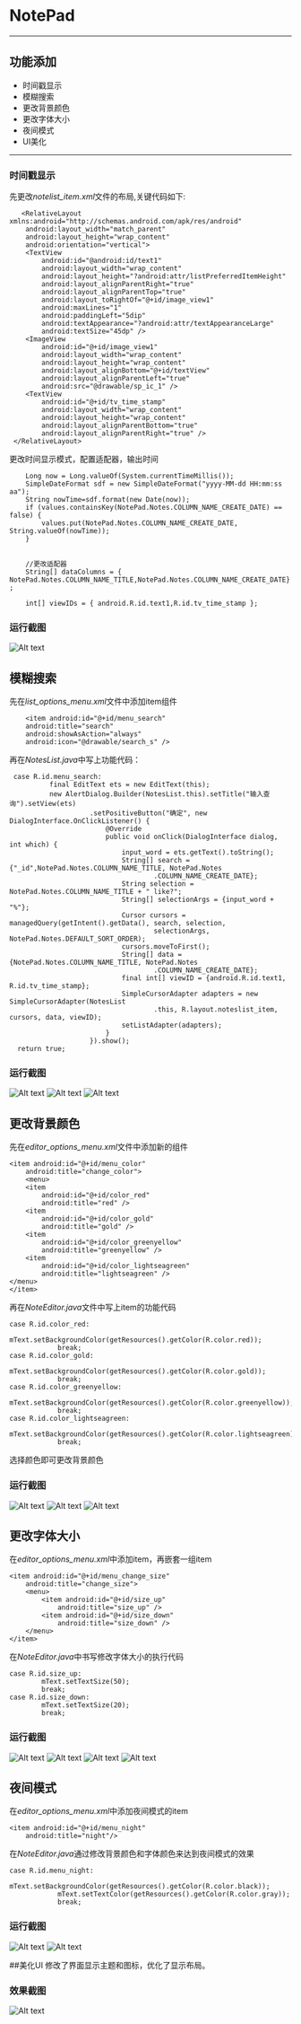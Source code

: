 # NotePad
---
## 功能添加
* 时间戳显示
* 模糊搜索
* 更改背景颜色
* 更改字体大小
* 夜间模式
* UI美化
***
### 时间戳显示
先更改*notelist_item.xml*文件的布局,关键代码如下:


       <RelativeLayout xmlns:android="http://schemas.android.com/apk/res/android"
        android:layout_width="match_parent"
        android:layout_height="wrap_content"
        android:orientation="vertical">
        <TextView
            android:id="@android:id/text1"
            android:layout_width="wrap_content"
            android:layout_height="?android:attr/listPreferredItemHeight"
            android:layout_alignParentRight="true"
            android:layout_alignParentTop="true"
            android:layout_toRightOf="@+id/image_view1"
            android:maxLines="1"
            android:paddingLeft="5dip"
            android:textAppearance="?android:attr/textAppearanceLarge"
            android:textSize="45dp" />
        <ImageView
            android:id="@+id/image_view1"
            android:layout_width="wrap_content"
            android:layout_height="wrap_content"
            android:layout_alignBottom="@+id/textView"
            android:layout_alignParentLeft="true"
            android:src="@drawable/sp_ic_1" />
        <TextView
            android:id="@+id/tv_time_stamp"
            android:layout_width="wrap_content"
            android:layout_height="wrap_content"
            android:layout_alignParentBottom="true"
            android:layout_alignParentRight="true" />
     </RelativeLayout>


更改时间显示模式，配置适配器，输出时间
 

        Long now = Long.valueOf(System.currentTimeMillis());
        SimpleDateFormat sdf = new SimpleDateFormat("yyyy-MM-dd HH:mm:ss aa");
        String nowTime=sdf.format(new Date(now));        
        if (values.containsKey(NotePad.Notes.COLUMN_NAME_CREATE_DATE) == false) {
            values.put(NotePad.Notes.COLUMN_NAME_CREATE_DATE, String.valueOf(nowTime));
        }	

```
```

        //更改适配器
        String[] dataColumns = { NotePad.Notes.COLUMN_NAME_TITLE,NotePad.Notes.COLUMN_NAME_CREATE_DATE} ;

        int[] viewIDs = { android.R.id.text1,R.id.tv_time_stamp };
### 运行截图

![Alt text](https://github.com/ye1831/Homework/blob/master/NotePad/app/src/image/1.png)

## 模糊搜索
先在*list_options_menu.xml*文件中添加item组件

        <item android:id="@+id/menu_search"
        android:title="search"
        android:showAsAction="always"
        android:icon="@drawable/search_s" />

再在*NotesList.java*中写上功能代码：

     case R.id.menu_search:
              final EditText ets = new EditText(this);
              new AlertDialog.Builder(NotesList.this).setTitle("输入查询").setView(ets)
                        .setPositiveButton("确定", new DialogInterface.OnClickListener() {
                            @Override
                            public void onClick(DialogInterface dialog, int which) {
                                input_word = ets.getText().toString();
                                String[] search = {"_id",NotePad.Notes.COLUMN_NAME_TITLE, NotePad.Notes
                                        .COLUMN_NAME_CREATE_DATE};
                                String selection = NotePad.Notes.COLUMN_NAME_TITLE + " like?";
                                String[] selectionArgs = {input_word + "%"};
                                Cursor cursors = managedQuery(getIntent().getData(), search, selection,
                                        selectionArgs, NotePad.Notes.DEFAULT_SORT_ORDER);
                                cursors.moveToFirst();
                                String[] data = {NotePad.Notes.COLUMN_NAME_TITLE, NotePad.Notes
                                        .COLUMN_NAME_CREATE_DATE};
                                final int[] viewID = {android.R.id.text1, R.id.tv_time_stamp};
                                SimpleCursorAdapter adapters = new SimpleCursorAdapter(NotesList
                                        .this, R.layout.noteslist_item, cursors, data, viewID);
                                setListAdapter(adapters);
                            }
                        }).show();
      return true;

### 运行截图

![Alt text](https://github.com/ye1831/Homework/blob/master/NotePad/app/src/image/2.png)
![Alt text](https://github.com/ye1831/Homework/blob/master/NotePad/app/src/image/3.png)
![Alt text](https://github.com/ye1831/Homework/blob/master/NotePad/app/src/image/4.png)

## 更改背景颜色
先在*editor_options_menu.xml*文件中添加新的组件

    <item android:id="@+id/menu_color"
        android:title="change_color">
        <menu>
        <item
            android:id="@+id/color_red"
            android:title="red" />
        <item
            android:id="@+id/color_gold"
            android:title="gold" />
        <item
            android:id="@+id/color_greenyellow"
            android:title="greenyellow" />
        <item
            android:id="@+id/color_lightseagreen"
            android:title="lightseagreen" />
    </menu>
    </item>

再在*NoteEditor.java*文件中写上item的功能代码

    case R.id.color_red:
                mText.setBackgroundColor(getResources().getColor(R.color.red));
                break;
    case R.id.color_gold:
                mText.setBackgroundColor(getResources().getColor(R.color.gold));
                break;
    case R.id.color_greenyellow:
                mText.setBackgroundColor(getResources().getColor(R.color.greenyellow));
                break;
    case R.id.color_lightseagreen:
                mText.setBackgroundColor(getResources().getColor(R.color.lightseagreen));
                break;

选择颜色即可更改背景颜色
### 运行截图

![Alt text](https://github.com/ye1831/Homework/blob/master/NotePad/app/src/image/5.png)
![Alt text](https://github.com/ye1831/Homework/blob/master/NotePad/app/src/image/6.png)
![Alt text](https://github.com/ye1831/Homework/blob/master/NotePad/app/src/image/7.png)

## 更改字体大小
在*editor_options_menu.xml*中添加item，再嵌套一组item

    <item android:id="@+id/menu_change_size"
        android:title="change_size">
        <menu>
            <item android:id="@+id/size_up"
                android:title="size_up" />
            <item android:id="@+id/size_down"
                android:title="size_down" />
        </menu>
    </item>

在*NoteEditor.java*中书写修改字体大小的执行代码

    case R.id.size_up:
            mText.setTextSize(50);
            break;
    case R.id.size_down:
            mText.setTextSize(20);
            break;
### 运行截图

![Alt text](https://github.com/ye1831/Homework/blob/master/NotePad/app/src/image/5.png)
![Alt text](https://github.com/ye1831/Homework/blob/master/NotePad/app/src/image/8.png)
![Alt text](https://github.com/ye1831/Homework/blob/master/NotePad/app/src/image/9.png)
![Alt text](https://github.com/ye1831/Homework/blob/master/NotePad/app/src/image/10.png)

## 夜间模式
在*editor_options_menu.xml*中添加夜间模式的item

    <item android:id="@+id/menu_night"
        android:title="night"/>

在*NoteEditor.java*通过修改背景颜色和字体颜色来达到夜间模式的效果

    case R.id.menu_night:
                mText.setBackgroundColor(getResources().getColor(R.color.black));
                mText.setTextColor(getResources().getColor(R.color.gray));
                break;
### 运行截图

![Alt text](https://github.com/ye1831/Homework/blob/master/NotePad/app/src/image/5.png)
![Alt text](https://github.com/ye1831/Homework/blob/master/NotePad/app/src/image/11.png)

##美化UI
修改了界面显示主题和图标，优化了显示布局。
### 效果截图

![Alt text](https://github.com/ye1831/Homework/blob/master/NotePad/app/src/image/13.png)
